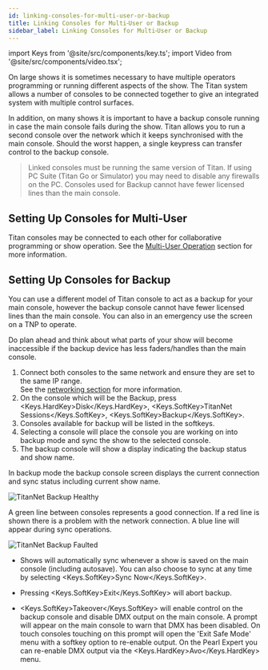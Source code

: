 ```yaml
---
id: linking-consoles-for-multi-user-or-backup
title: Linking Consoles for Multi⁃User or Backup
sidebar_label: Linking Consoles for Multi⁃User or Backup
---
```


import Keys from '@site/src/components/key.ts';
import Video from '@site/src/components/video.tsx';

On large shows it is sometimes necessary to have multiple operators
programming or running different aspects of the show. The Titan system
allows a number of consoles to be connected together to give an
integrated system with multiple control surfaces.

In addition, on many shows it is important to have a backup console
running in case the main console fails during the show. Titan allows you
to run a second console over the network which it keeps synchronised
with the main console. Should the worst happen, a single keypress can
transfer control to the backup console.

>   Linked consoles must be running the same version of Titan. If using 
    PC Suite (Titan Go or Simulator) you may need to disable 
    any firewalls on the PC. Consoles used for Backup cannot have fewer licensed lines than the main console.

## Setting Up Consoles for Multi-User

Titan consoles may be connected to each other for collaborative
programming or show operation. See the [Multi-User Operation](../titan-basics/multi-user-operation.md) section for more information.

## Setting Up Consoles for Backup

You can use a different model of Titan console to act as a backup for your
main console, however the backup console cannot have fewer licensed lines than
the main console. You can also in an emergency use the screen on a TNP to operate.

Do plan ahead and think about what parts of your show will
become inaccessible if the backup device has less faders/handles than
the main console.

1. Connect both consoles to the same network and ensure they are set to the same IP range.<br/>
  See the [networking section](../networking.md) for more information.
2. On the console which will be the Backup, press <Keys.HardKey>Disk</Keys.HardKey>, <Keys.SoftKey>TitanNet Sessions</Keys.SoftKey>, <Keys.SoftKey>Backup</Keys.SoftKey>.
3. Consoles available for backup will be listed in the softkeys.
4. Selecting a console will place the console you are working on into backup mode and sync the show to the selected console.
5. The backup console will show a display indicating the backup status and show name.

In backup mode the backup console screen displays the current connection
and sync status including current show name.

![TitanNet Backup Healthy](/docs/images/TitanNet-Backup-Healthy.png)

A green line between consoles represents a
good connection. If a red line is shown there is a problem with the
network connection. A blue line will appear during sync operations.

![TitanNet Backup Faulted](/docs/images/TitanNet-Backup-Faulted.png)

-   Shows will automatically sync whenever a show is saved on the main
    console (including autosave). You can also choose to sync at any
    time by selecting <Keys.SoftKey>Sync Now</Keys.SoftKey>.

-   Pressing <Keys.SoftKey>Exit</Keys.SoftKey> will abort backup.

-   <Keys.SoftKey>Takeover</Keys.SoftKey> will enable control on the backup console and disable
    DMX output on the main console. A prompt will appear on the main
    console to warn that DMX has been disabled. On touch consoles
    touching on this prompt will open the 'Exit Safe Mode' menu
    with a softkey option to re-enable output. On the Pearl Expert you
    can re-enable DMX output via the <Keys.HardKey>Avo</Keys.HardKey> menu.
